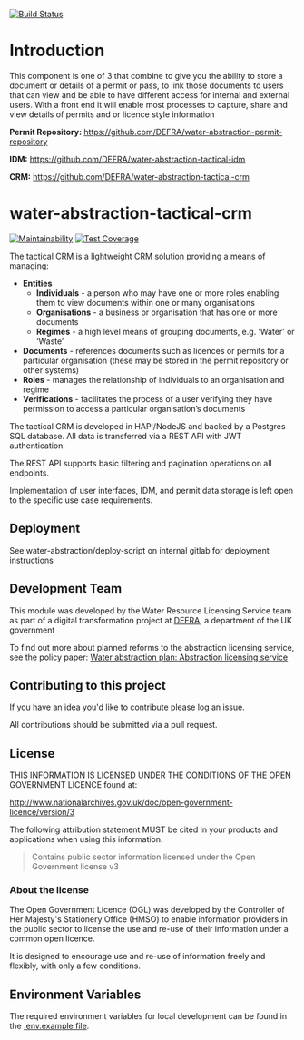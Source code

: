 [![Build Status](https://travis-ci.org/DEFRA/water-abstraction-tactical-crm.svg?branch=master)](https://travis-ci.org/DEFRA/water-abstraction-tactical-crm)

# Introduction
This component is one of 3 that combine to give you the ability to store a document or details of a permit or pass, to link those documents to users that can view and be able to have different access for internal and external users. With a front end it will enable most processes to capture, share and view details of permits and or licence style information

__Permit Repository:__ https://github.com/DEFRA/water-abstraction-permit-repository

__IDM:__ https://github.com/DEFRA/water-abstraction-tactical-idm

__CRM:__ https://github.com/DEFRA/water-abstraction-tactical-crm


# water-abstraction-tactical-crm
[![Maintainability](https://api.codeclimate.com/v1/badges/eeadf60a5df1e504f286/maintainability)](https://codeclimate.com/github/DEFRA/water-abstraction-tactical-crm/maintainability)
[![Test Coverage](https://api.codeclimate.com/v1/badges/eeadf60a5df1e504f286/test_coverage)](https://codeclimate.com/github/DEFRA/water-abstraction-tactical-crm/test_coverage)

The tactical CRM is a lightweight CRM solution providing a means of managing:

* __Entities__
    - __Individuals__ - a person who may have one or more roles enabling them to view documents within one or many organisations  
    - __Organisations__ - a business or organisation that has one or more documents
    - __Regimes__ - a high level means of grouping documents, e.g. ‘Water’ or ‘Waste’
* __Documents__ - references documents such as licences or permits for a particular organisation (these may be stored in the permit repository or other systems)
* __Roles__ - manages the relationship of individuals to an organisation and regime
* __Verifications__ - facilitates the process of a user verifying they have permission to access a particular organisation’s documents

The tactical CRM is developed in HAPI/NodeJS and backed by a Postgres SQL database.  All data is transferred via a REST API with JWT authentication.

The REST API supports basic filtering and pagination operations on all endpoints.

Implementation of user interfaces, IDM, and permit data storage is left open to the specific use case requirements.

## Deployment

See water-abstraction/deploy-script on internal gitlab for deployment instructions

## Development Team

This module was developed by the Water Resource Licensing Service team as part of a digital transformation project at [DEFRA](https://www.gov.uk/government/organisations/department-for-environment-food-rural-affairs), a department of the UK government

To find out more about planned reforms to the abstraction licensing service, see the policy paper: [Water abstraction plan: Abstraction licensing service](https://www.gov.uk/government/publications/water-abstraction-plan-2017/water-abstraction-plan-abstraction-licensing-service)

## Contributing to this project

If you have an idea you'd like to contribute please log an issue.

All contributions should be submitted via a pull request.

## License

THIS INFORMATION IS LICENSED UNDER THE CONDITIONS OF THE OPEN GOVERNMENT LICENCE found at:

<http://www.nationalarchives.gov.uk/doc/open-government-licence/version/3>

The following attribution statement MUST be cited in your products and applications when using this information.

> Contains public sector information licensed under the Open Government license v3

### About the license

The Open Government Licence (OGL) was developed by the Controller of Her Majesty's Stationery Office (HMSO) to enable information providers in the public sector to license the use and re-use of their information under a common open licence.

It is designed to encourage use and re-use of information freely and flexibly, with only a few conditions.

## Environment Variables

The required environment variables for local development can be found in the [.env.example file](./.env.example).

